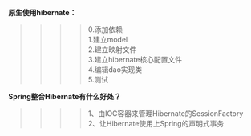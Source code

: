 **原生使用hibernate：**
>>>>0.添加依赖<br>
>>>>1.建立model<br>
>>>>2.建立映射文件<br>
>>>>3.建立hibernate核心配置文件<br>
>>>>4.编辑dao实现类<br>
>>>>5.测试<br>

**Spring整合Hibernate有什么好处？**<br>
>>>>1、由IOC容器来管理Hibernate的SessionFactory<br>
>>>>2、让Hibernate使用上Spring的声明式事务
